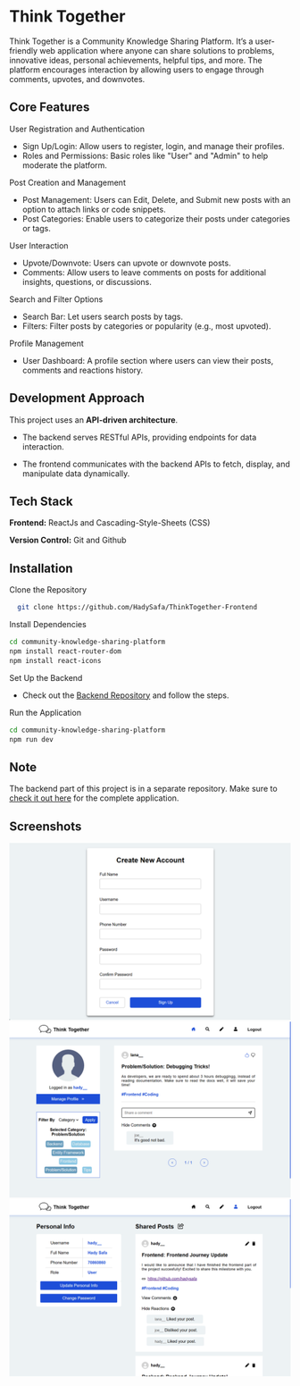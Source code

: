 # Think Together

Think Together is a Community Knowledge Sharing Platform. It’s a user-friendly web application where anyone can share solutions to problems, innovative ideas, personal achievements, helpful tips, and more. The platform encourages interaction by allowing users to engage through comments, upvotes, and downvotes.
## Core Features

User Registration and Authentication

- Sign Up/Login: Allow users to register, login, and manage their profiles.
- Roles and Permissions: Basic roles like "User" and "Admin" to help moderate the platform.

Post Creation and Management

- Post Management: Users can Edit, Delete, and Submit new posts with an option to attach links or code snippets.
- Post Categories: Enable users to categorize their posts under categories or tags.

User Interaction

- Upvote/Downvote: Users can upvote or downvote posts.
- Comments: Allow users to leave comments on posts for additional insights, questions, or discussions.

Search and Filter Options

- Search Bar: Let users search posts by tags.
- Filters: Filter posts by categories or popularity (e.g., most upvoted).

Profile Management

- User Dashboard: A profile section where users can view their posts, comments and reactions history.

## Development Approach

This project uses an **API-driven architecture**.

- The backend serves RESTful APIs, providing endpoints for data interaction.

- The frontend communicates with the backend APIs to fetch, display, and manipulate data dynamically.

## Tech Stack

**Frontend:** ReactJs and Cascading-Style-Sheets (CSS)

**Version Control:** Git and Github

## Installation

Clone the Repository

```bash
  git clone https://github.com/HadySafa/ThinkTogether-Frontend
```
Install Dependencies

```bash
cd community-knowledge-sharing-platform
npm install react-router-dom 
npm install react-icons
 ```

Set Up the Backend

- Check out the [Backend Repository](https://github.com/HadySafa/ThinkTogether-Backend) and follow the steps.

Run the Application
```bash
cd community-knowledge-sharing-platform
npm run dev
 ```

 ## Note

The backend part of this project is in a separate repository. Make sure to [check it out here](https://github.com/HadySafa/ThinkTogether-Backend) for the complete application.

 ## Screenshots

![SignUp](./Community-Knowledge-Sharing-Platform//src/assets/SignUp.png)
![Homepage](./Community-Knowledge-Sharing-Platform//src/assets/Homepage.png)
![Profile](./Community-Knowledge-Sharing-Platform//src/assets/Profile.png)